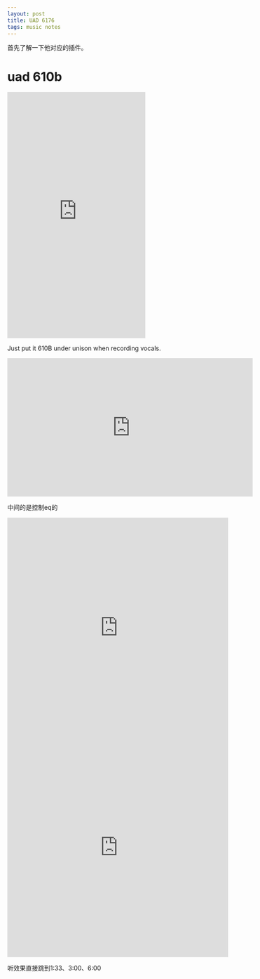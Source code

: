 ```yaml
---
layout: post
title: UAD 6176
tags: music notes
---
```


首先了解一下他对应的插件。

# uad 610b
<iframe width="315" height="560"
src="https://www.youtube.com/embed/ThMUjHKPtoA"
title="YouTube video player"
frameborder="0"
allow="accelerometer; autoplay; clipboard-write; encrypted-media; gyroscope; picture-in-picture; web-share"
allowfullscreen></iframe>

Just put it 610B under unison when recording vocals.

<iframe width="560" height="315" src="https://www.youtube.com/embed/sgjbVAC6pAU?si=d0EZegyy207xuYA6" title="YouTube video player" frameborder="0" allow="accelerometer; autoplay; clipboard-write; encrypted-media; gyroscope; picture-in-picture; web-share" allowfullscreen></iframe>

中间的是控制eq的


<iframe src="https://player.bilibili.com/player.html?aid=884451323&bvid=BV1eK4y1e7BQ&cid=230789193&p=1&autoplay=0&high_qulity=1" allowfullscreen="allowfullscreen" width="100%" height="500" scrolling="no" frameborder="0" sandbox="allow-top-navigation allow-same-origin allow-forms allow-scripts"> </iframe>


<iframe src="https://player.bilibili.com/player.html?aid=927137691&bvid=BV1pT4y1A7Hh&cid=236689701&p=1&autoplay=0&high_qulity=1" allowfullscreen="allowfullscreen" width="100%" height="500" scrolling="no" frameborder="0" sandbox="allow-top-navigation allow-same-origin allow-forms allow-scripts"> </iframe>

听效果直接跳到1:33、3:00、6:00
